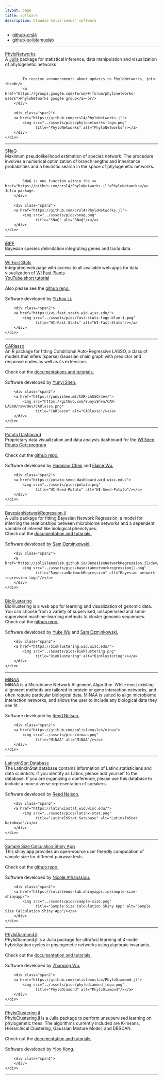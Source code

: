 ```yaml
---
layout: page
title: software
description: Claudia Solis-Lemus' software
---
```


<div class="navbar">
    <div class="navbar-inner">
        <ul class="nav">
            <li><a href="https://github.com/crsl4">github-crsl4</a></li>
            <li><a href="https://github.com/solislemuslab">github-solislemuslab</a></li>
        </ul>
    </div>
</div>

---


<div class="container">
    <div class="row-fluid">
        <div class="span5">
            <a href="https://github.com/crsl4/PhyloNetworks.jl">PhyloNetworks</a><br/>
            A <a href="http://julialang.org/">Julia</a> package for statistical inference, data manipulation and visualization of phylogenetic networks<br/><br/>

            To receive announcements about updates to PhyloNetworks, join the<br/>
            <a href="https://groups.google.com/forum/#!forum/phylonetworks-users">PhyloNetworks google group</a><br/>
        </div>

        <div class="span2">
        <a href="https://github.com/crsl4/PhyloNetworks.jl">
            <img src="../assets/pics/phylonetworks-logo.png"
                  title="PhyloNetworks" alt="PhyloNetworks"/></a>
        </div>
    </div>
</div>

---

<div class="container">
    <div class="row-fluid">
        <div class="span5">
            <a href="https://github.com/crsl4/PhyloNetworks.jl">SNaQ</a><br/>
            Maximum pseudolikelihood estimation of species network. The procedure involves a numerical optimization of branch lengths and inheritance probabilities and a heuristic search in the space of phylogenetic networks.<br/><br/>

            SNaQ is one function within the <a href="https://github.com/crsl4/PhyloNetworks.jl">PhyloNetworks</a> Julia package.
        </div>

        <div class="span2">
        <a href="https://github.com/crsl4/PhyloNetworks.jl">
            <img src="../assets/pics/snaq.png"
                  title="SNaQ" alt="SNaQ"/></a>
        </div>
    </div>
</div>


---

<a href="https://github.com/cecileane/iBPP/">iBPP</a><br/>
Bayesian species delimitation integrating genes and traits data.

---
<div class="container">
    <div class="row-fluid">
        <div class="span5">
            <a href="https://wi-fast-stats.wid.wisc.edu/">WI Fast Stats</a><br/>
            Integrated web page with access to all available web apps for data visualization of <a href="https://fastplants.org/">WI Fast Plants</a><br/><a href="https://youtu.be/6vX3mVXcK4s">YouTube short tutorial</a><br/><br/>
            Also please see the
            <a href="https://github.com/crsl4/fast-stats">github repo.</a><br/>
            <br/>Software developed by <a href="https://www.linkedin.com/in/yizhou-liu-539637199/">Yizhou Li.</a><br/>
        </div>

        <div class="span2">
        <a href="https://wi-fast-stats.wid.wisc.edu/">
            <img src="../assets/pics/fast-stats-logo-blue-1.png"
                  title="WI-Fast-Stats" alt="WI-Fast-Stats"/></a>
        </div>
    </div>
</div>

---


<div class="container">
    <div class="row-fluid">
        <div class="span5">
            <a href="https://github.com/YunyiShen/CAR-LASSO">CARlasso</a><br/>
            An R package for fitting Conditional Auto-Regressive LASSO, a class of models that infers (sparse) Gaussian chain graph with predictor and response nodes as well as its extensions<br/><br/>
            Check out the
            <a href="https://yunyishen.ml/CAR-LASSO/dev/">documentations and tutorials.</a><br/>
            <br/>Software developed by <a href="https://yunyishen.github.io/">Yunyi Shen.</a><br/>
        </div>

        <div class="span2">
        <a href="https://yunyishen.ml/CAR-LASSO/dev/">
            <img src="https://github.com/YunyiShen/CAR-LASSO/raw/dev/CARlasso.png"
                  title="CARlasso" alt="CARlasso"/></a>
        </div>
    </div>
</div>

---

<div class="container">
    <div class="row-fluid">
        <div class="span5">
            <a href="https://potato-seed-dashboard.wid.wisc.edu/">Potato Dashboard</a><br/>
            Proprietary data visualization and data analysis dashboard for the <a href="https://seedpotato.russell.wisc.edu/">WI Seed Potato Cert program</a><br/><br/>
            Check out the <a href="https://github.com/solislemuslab/potato-seed-cert">github repo.</a><br/>
            <br/>Software developed by <a href="https://github.com/hchen549">Haoming Chen</a> and <a href="https://www.linkedin.com/in/qiaowenwu/">Elaine Wu.</a><br/>
        </div>

        <div class="span2">
        <a href="https://potato-seed-dashboard.wid.wisc.edu/">
            <img src="../assets/pics/potato.png"
                  title="WI-Seed-Potato" alt="WI-Seed-Potato"/></a>
        </div>
    </div>
</div>

---

<div class="container">
    <div class="row-fluid">
        <div class="span5">
            <a href="https://github.com/solislemuslab/BayesianNetworkRegression.jl">BayesianNetworkRegression.jl</a><br/>
            A Julia package for fitting Bayesian Network Regression, a model for inferring the relationships between microbiome networks and a dependent variable of interest like biological phenotypes.
            <br/>Check out the
            <a href="https://solislemuslab.github.io/BayesianNetworkRegression.jl/dev/">documentation and tutorials.</a><br/>
            <br/>Software developed by <a href="https://samozminkowski.com/">Sam Ozminkowski.</a><br/>
        </div>

        <div class="span2">
        <a href="https://solislemuslab.github.io/BayesianNetworkRegression.jl/dev/">
            <img src="../assets/pics/bayesiannetworkregressionjl.png"
                  title="BayesianNetworkRegression" alt="Bayesian network regression logo"/></a>
        </div>
    </div>
</div>

---

<div class="container">
    <div class="row-fluid">
        <div class="span5">
            <a href="https://bioklustering.wid.wisc.edu/">BioKlustering</a><br/>
            BioKlustering is a web app for learning and visualization of genomic data. You can choose from a variety of supervised, unsupervised and semi-supervised machine-learning methods to cluster genomic sequences.
            <br/>Check out the 
            <a href="https://github.com/solislemuslab/bioklustering">github repo.</a><br/>
            <br/>Software developed by <a href="https://www.linkedin.com/in/yuke-wu-8a38a8168/">Yuke Wu</a> and <a href="https://samozminkowski.com/">Sam Ozminkowski.</a><br/>
        </div>

        <div class="span2">
        <a href="https://bioklustering.wid.wisc.edu/">
            <img src="../assets/pics/bioklustering.png"
                  title="BioKlustering" alt="BioKlustering"/></a>
        </div>
    </div>
</div>

---

<div class="container">
    <div class="row-fluid">
        <div class="span5">
            <a href="https://github.com/solislemuslab/minaa">MiNAA</a><br/>
            MiNAA is a Microbiome Network Alignment Algorithm. While most existing alignment methods are tailored to protein or gene interaction networks, and often require particular biological data, MiNAA is suited to align microbiome interaction networks, and allows the user to include any biological data they see fit.<br/>
            <br/>Software developed by <a href="https://pages.cs.wisc.edu/~rnelson/">Reed Nelson.</a><br/>
        </div>

        <div class="span2">
        <a href="https://github.com/solislemuslab/minaa">
            <img src="../assets/pics/minaa.png"
                  title="MiNAA" alt="MiNAA"/></a>
        </div>
    </div>
</div>

---

<div class="container">
    <div class="row-fluid">
        <div class="span5">
            <a href="https://latinxinstat.wid.wisc.edu/">LatinxInStat Database</a><br/>
            The LatinxInStat database contains information of Latinx statisticians and data scientists. If you identify as Latinx, please add yourself to the database. If you are organizing a conference, please use this database to include a more diverse representation of speakers.<br/>
            <br/>Software developed by <a href="https://pages.cs.wisc.edu/~rnelson/">Reed Nelson.</a><br/>
        </div>

        <div class="span2">
        <a href="https://latinxinstat.wid.wisc.edu/">
            <img src="../assets/pics/latinx-stat.png"
                  title="LatinxInStat Satabase" alt="LatinxInStat Database"/></a>
        </div>
    </div>
</div>

<!-- UNCOMMENT WHEN FSD IS DEPLOYED -->
<!-- ---

<div class="container">
    <div class="row-fluid">
        <div class="span5">
            <a href="https://forensicstat.wid.wisc.edu/">Forensic-Statistic Database</a><br/>
            The Forensic-Statistic Database provides a list of statisticians and data scientists that are interested in aiding forensic scientists or attorneys in the understanding of statistical concepts in forensic science, or serving as experts in trials. If you are an expert willing to aid in such activities, please add yourself to the database.<br/>
            <br/>Software developed by <a href="https://pages.cs.wisc.edu/~rnelson/">Reed Nelson.</a><br/>
        </div>

        <div class="span2">
        <a href="https://forensicstat.wid.wisc.edu/">
            <img src="../assets/pics/forensic-stat.png"
                  title="Forensic-Satistic Database" alt="Forensic-Statistic Database"/></a>
        </div>
    </div>
</div> -->

---

<div class="container">
    <div class="row-fluid">
        <div class="span5">
            <a href="https://solislemus-lab.shinyapps.io/sample-size-shinyapp/">Sample Size Calculation Shiny App</a><br/>
            This shiny app provides an open-source user friendly computation of sample size for different pairwise tests.<br/>
            <br/>Check out the 
            <a href="https://github.com/solislemuslab/sample-size-shinyapp">github repo.</a><br/>
            <br/>Software developed by <a href="https://github.com/nathanasiou">Nicole Athanasiou.</a><br/>
        </div>

        <div class="span2">
        <a href="https://solislemus-lab.shinyapps.io/sample-size-shinyapp/">
            <img src="../assets/pics/sample-size.png"
                  title="Sample Size Calculation Shiny App" alt="Sample Size Calculation Shiny App"/></a>
        </div>
    </div>
</div>

---

<div class="container">
    <div class="row-fluid">
        <div class="span5">
            <a href="https://github.com/solislemuslab/PhyloDiamond.jl/">PhyloDiamond.jl</a><br/>
            PhyloDiamond.jl is a Julia package for ultrafast learning of 4-node hybridization cycles in phylogenetic networks using algebraic invariants.<br/>
            <br/>Check out the 
            <a href="https://solislemuslab.github.io/PhyloDiamond.jl/dev/">documentation and tutorials.</a><br/>
            <br/>Software developed by <a href="https://github.com/zwu363">Zhaoxing Wu.</a><br/>
        </div>

        <div class="span2">
        <a href="https://github.com/solislemuslab/PhyloDiamond.jl">
            <img src="../assets/pics/phylodiamond_logo.png"
                  title="PhyloDiamond" alt="PhyloDiamond"/></a>
        </div>
    </div>
</div>

---

<div class="container">
    <div class="row-fluid">
        <div class="span5">
            <a href="https://github.com/solislemuslab/PhyloClustering.jl/">PhyloClustering.jl</a><br/>
            PhyloClustering.jl  is a Julia package to perform unsupervised learning on phylogenetic trees. 
            The algorithms currently included are K-means, Hierarchical Clustering, Gaussian Mixture Model, and DBSCAN.<br/>
            <br/>Check out the 
            <a href="https://solislemuslab.github.io/PhyloClustering.jl/dev/">documentation and tutorials.</a><br/>
            <br/>Software developed by <a href="https://github.com/YiboK">Yibo Kong.</a><br/>
        </div>

        <div class="span2">
        </div>
    </div>
</div>

---
